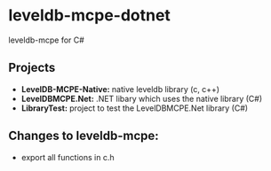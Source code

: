 # leveldb-mcpe-dotnet
leveldb-mcpe for C#

## Projects
- **LevelDB-MCPE-Native:** native leveldb library (c, c++)
- **LevelDBMCPE.Net:** .NET libary which uses the native library (C#)
- **LibraryTest:** project to test the LevelDBMCPE.Net library (C#)

## Changes to leveldb-mcpe:
- export all functions in c.h
